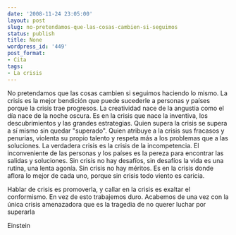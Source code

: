 ```yaml
---
date: '2008-11-24 23:05:00'
layout: post
slug: no-pretendamos-que-las-cosas-cambien-si-seguimos
status: publish
title: None
wordpress_id: '449'
post_format:
- Cita
tags:
- La crisis
---
```


No pretendamos que las cosas cambien si seguimos haciendo lo mismo. La crisis es la mejor bendición que puede sucederle a personas y países porque la crisis trae progresos. La creatividad nace de la angustia como el día nace de la noche oscura. Es en la crisis que nace la inventiva, los descubrimientos y las grandes estrategias. Quien supera la crisis se supera a sí mismo sin quedar "superado". Quien atribuye a la crisis sus fracasos y penurias, violenta su propio talento y respeta más a los problemas que a las soluciones. La verdadera crisis es la crisis de la incompetencia. El inconveniente de las personas y los países es la pereza para encontrar las salidas y soluciones. Sin crisis no hay desafíos, sin desafíos la vida es una rutina, una lenta agonía. Sin crisis no hay méritos. Es en la crisis donde aflora lo mejor de cada uno, porque sin crisis todo viento es caricia.  

Hablar de crisis es promoverla, y callar en la crisis es exaltar el conformismo. En vez de esto trabajemos duro. Acabemos de una vez con la única crisis amenazadora que es la tragedia de no querer luchar por superarla

Einstein
